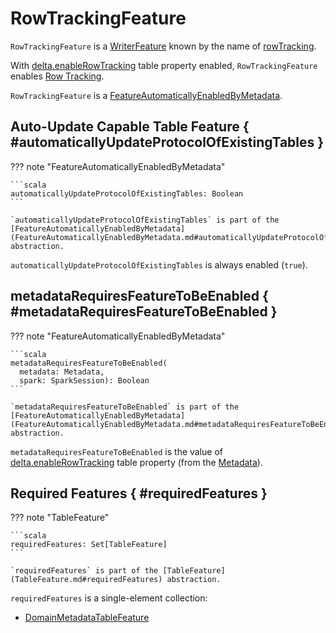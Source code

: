 # RowTrackingFeature

`RowTrackingFeature` is a [WriterFeature](WriterFeature.md) known by the name of [rowTracking](TableFeature.md#name).

With [delta.enableRowTracking](../DeltaConfigs.md#ROW_TRACKING_ENABLED) table property enabled, `RowTrackingFeature` enables [Row Tracking](../row-tracking/index.md).

`RowTrackingFeature` is a [FeatureAutomaticallyEnabledByMetadata](FeatureAutomaticallyEnabledByMetadata.md).

## Auto-Update Capable Table Feature { #automaticallyUpdateProtocolOfExistingTables }

??? note "FeatureAutomaticallyEnabledByMetadata"

    ```scala
    automaticallyUpdateProtocolOfExistingTables: Boolean
    ```

    `automaticallyUpdateProtocolOfExistingTables` is part of the [FeatureAutomaticallyEnabledByMetadata](FeatureAutomaticallyEnabledByMetadata.md#automaticallyUpdateProtocolOfExistingTables) abstraction.

`automaticallyUpdateProtocolOfExistingTables` is always enabled (`true`).

## metadataRequiresFeatureToBeEnabled { #metadataRequiresFeatureToBeEnabled }

??? note "FeatureAutomaticallyEnabledByMetadata"

    ```scala
    metadataRequiresFeatureToBeEnabled(
      metadata: Metadata,
      spark: SparkSession): Boolean
    ```

    `metadataRequiresFeatureToBeEnabled` is part of the [FeatureAutomaticallyEnabledByMetadata](FeatureAutomaticallyEnabledByMetadata.md#metadataRequiresFeatureToBeEnabled) abstraction.

`metadataRequiresFeatureToBeEnabled` is the value of [delta.enableRowTracking](../DeltaConfigs.md#ROW_TRACKING_ENABLED) table property (from the [Metadata](../DeltaConfig.md#fromMetaData)).

## Required Features { #requiredFeatures }

??? note "TableFeature"

    ```scala
    requiredFeatures: Set[TableFeature]
    ```

    `requiredFeatures` is part of the [TableFeature](TableFeature.md#requiredFeatures) abstraction.

`requiredFeatures` is a single-element collection:

* [DomainMetadataTableFeature](DomainMetadataTableFeature.md)
